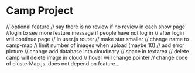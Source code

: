 # Camp Project

// optional feature
// say there is no review if no review in each show page
//login to see more feature message if people have not log in
// after login will continue page // in user.js router
// make star smaller
// change name to camp-map
// limit number of images when upload (maybe 10)
// add error picture
// change add database into cloudinary
// space in textarea
// delete camp will delete image in cloud
// hover will change pointer 
// change code of clusterMap.js. does not depend on feature...

